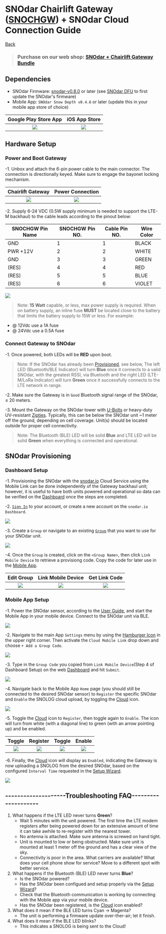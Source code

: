 # SNOdar Chairlift Gateway ([SNOCHGW](https://sensorlogic.ai/sensor-products/SNOdar-Chairlift-Gateway)) + SNOdar Cloud Connection Guide

[Back](../)

> ### **Purchase on our web shop: [SNOdar + Chairlift Gateway Bundle](https://sensorlogic.store/collections/snow-science-instrumentation/products/snodar-chairlift-gateway?variant=42569883025563)**


## Dependencies

- SNOdar Firmware: [snodar-v0.8.0](https://github.com/SensorLogicInc/snodar-releases/releases/tag/0.8.0-beta) or later (see [SNOdar DFU](https://www.youtube.com/embed/v8IoPYJle9w) to first update the SNOdar's firmware)
- Mobile App: `SNOdar Snow Depth v0.4.6` or later (update this in your mobile app store of choice)

Google Play Store App                                                                                  |  iOS App Store
:----------------------------------------------------------------------------------------------:|:----------------------------------------------------------------------------------:
[![](../assets/images/google-play-badge.png)](https://play.google.com/store/apps/details?id=com.snodar)   | [![](../assets/images/apple-app-store-badge.png)](https://apps.apple.com/us/app/snodar/id1584974884)

## Hardware Setup

### __Power and Boot Gateway__

-1. Unbox and attach the 6-pin power cable to the main connector. The connection is directionally keyed. Make sure to engage the bayonet locking mechanism. 

Chairlift Gateway            |  Power Connection                     
:---------------------------:|:------------------------------:
![](images/snochgw.JPG)      |  ![](images/snochgw_power.jpg)  

-2. Supply 6-24 VDC (0.5W supply minimum is needed to support the LTE-M backhaul) to the cable leads according to the pinout below:

| SNOCHGW Pin Name| SNOCHGW Pin NO.| Cable Pin NO. |  Wire Color |
| --------------- | -------------- | ------------- | ----------- |
| GND             | 1              | 1             | BLACK       |
| PWR +12V        | 2              | 2             | WHITE       |
| GND             | 3              | 3             | GREEN       |
| (RES)           | 4              | 4             | RED         |
| (RES)           | 5              | 5             | BLUE        |
| (RES)           | 6              | 6             | VIOLET      |

![](images/snochgw_pinout.PNG)

> Note: **15 Watt** capable, or less, max power supply is required. When on battery supply, an inline fuse **MUST** be located close to the battery that limits the battery supply to 15W or less. For example:
- @ 12Vdc use a 1A fuse
- @ 24Vdc use a 0.5A fuse

### __Connect Gateway to SNOdar__
 
-1. Once powered, both LEDs will be __RED__ upon boot. 

> Note: If the SNOdar has already been [Provisioned](#snodar-provisioning), see below, The left LED (Bluetooth/BLE Indicator) will turn __Blue__ once it connects to a valid SNOdar, with the greatest RSSI, via Bluetooth and the right LED (LTE-M/LoRa Indicator) will turn __Green__ once it successfully connects to the LTE network in range.

-2. Make sure the Gateway is in `Good` Bluetooth signal range of the SNOdar, &le; 20 meters.

-3. Mount the Gateway on the SNOdar tower with [U-Bolts](https://www.mcmaster.com/u-bolts/center-to-center~1-1-2/thread-size~1-4-20/) or heavy-duty UV-resistant [Zipties](https://www.mcmaster.com/cable-ties/uv-protection~uv-resistant/width~0-23/width~0-22/width~0-2/width~0-19/minimum-temperature~-75-f/minimum-temperature~-65-f/minimum-temperature~-50-f/minimum-temperature~-40-f/). Typically, this can be below the SNOdar unit ~1 meter off the ground, depending on cell coverage. Unit(s) should be located outside for proper cell connectivity.

> Note: The Bluetooth (BLE) LED will be solid __Blue__ and LTE LED will be solid __Green__ when everything is connected and operational. 

## SNOdar Provisioning

### __Dashboard Setup__

-1. Provisioning the SNOdar with the [snodar.io](https://app.snodar.io/groups/) Cloud Service using the Mobile Link can be done independently of the Gateway backhaul unit; however, it is useful to have both units powered and operational so data can be verified on the [Dashboard](https://app.snodar.io/) once the steps are completed.

-2. [`Sign In`](https://app.snodar.io/login?ref=%2F) to your account, or create a new account on the `snodar.io Dashboard`.

![](images/dashboard_signin.PNG)

-3. Create a `Group` or navigate to an existing [`Group`](https://app.snodar.io/groups/) that you want to use for your SNOdar unit.

![](images/dashboard_groups.PNG)

-4. Once the `Group` is created, click on the `<Group Name>`, then click `Link Mobile Device` to retrieve a provisiong code. Copy the code for later use in the [Mobile App](#mobile-app-setup).
 
Edit Group                              |  Link Mobile Device                           | Get Link Code                                        
:--------------------------------------:|:---------------------------------------------:|:---------------------------------------:
![](images/dashboard_edit_group.PNG)    |  ![](images/dashboard_link_mobile_device.PNG) |  ![](images/dasboard_link_code.PNG)

### __Mobile App Setup__

-1. Power the SNOdar sensor, according to the [User Guide](README.md), and start the Mobile App in your mobile device. Connect to the SNOdar unit via BLE.

![](images/mobile_connect.PNG)

-2. Navigate to the main App `Settings` menu by using the [Hamburger Icon](images/hamburger_menu_location.png) in the upper right corner. Then activate the `Cloud Mobile Link` drop down and choose `+ Add a Group Code`.

![](images/mobile_link_dropdown.PNG)

-3. Type in the `Group Code` you copied from `Link Mobile Device`(Step 4 of Dashboard Setup) on the web [Dashboard](https://app.snodar.io/) and hit `Submit`.

![](images/mobile_link_code.PNG)

-4. Navigate back to the Mobile App `Home` page (you should still be connected to the desired SNOdar sensor) to `Register` the specific SNOdar and `Enable` the SNOLOG cloud upload, by toggling the [Cloud](images/cloud_disable_enable.png) icon.

![](images/cloud_disable_enable.png)

-5. Toggle the [Cloud](images/cloud_disable_enable.png) icon to `Register`, then toggle again to `Enable`.  The icon will turn from white (with a diagonal line) to green (with an arrow pointing up) and be enabled.

Toggle                                  |  Register                              | Toggle                                  | Enable                    
:--------------------------------------:|:--------------------------------------:|:---------------------------------------:|:--------------------------------------:
![](images/mobile_cloud_enable_1.PNG)   |  ![](images/mobile_cloud_register.PNG) |  ![](images/mobile_cloud_enable_1.PNG)  |  ![](images/mobile_cloud_enable_2.PNG)  

-6. Finally, the [Cloud](images/cloud_disable_enable.png) icon will display as `Enabled`, indicating the Gateway is now uploading a SNOLOG from the desired SNOdar, based on the configured `Interval Time` requested in the [Setup Wizard](https://www.youtube.com/embed/s7zSW9LP-iM).

![](images/mobile_cloud_enabled.PNG)

## --------------------Troubleshooting FAQ--------------------

1. What happens if the LTE LED never turns __Green__?
    - Wait 5 minutes with the unit powered. The first time the LTE modem registers after being powered down for an extensive amount of time it can take awhile to re-register with the nearest tower.
    - No antenna is attached. Make sure antenna is screwed on hand tight.
    - Unit is mounted to low or being obstructed. Make sure unit is mounted at least 1 meter off the ground and has a clear view of the sky.
    - Connectivity is poor in the area.  What carriers are available? What does your cell phone show for service? Move to a different spot with better service.
2. What happens if the Bluetooth (BLE) LED never turns __Blue__?
    - Is the SNOdar powered?
    - Has the SNOdar been configued and setup properly via the [Setup Wizard](https://www.youtube.com/embed/s7zSW9LP-iM)?
    - Check that the Bluetooth communication is working by connecting with the Mobile app via your mobile device.
    - Has the SNOdar been registered, is the [Cloud](images/cloud_disable_enable.png) icon enabled?
3. What does it mean if the BLE LED turns Cyan -> Magenta?  
    - The unit is performing a firmware update over-ther-air; let it finish.
4. What does it mean if the BLE LED blinks?  
    - This indicates a SNOLOG is being sent to the Cloud!
